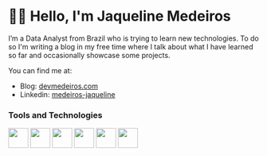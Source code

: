 # 👋🤠 Hello, I'm Jaqueline Medeiros


I’m a Data Analyst from Brazil who is trying to learn new technologies. To do so I'm writing a blog in my free time where I talk about what I have learned so far and occasionally showcase some projects.

You can find me at:

- Blog: [devmedeiros.com](https://devmedeiros.com/)
- Linkedin: [medeiros-jaqueline](https://www.linkedin.com/in/medeiros-jaqueline/)

### Tools and Technologies
<img src="https://cdn.jsdelivr.net/gh/devicons/devicon/icons/python/python-original.svg" width="40" height="40" /> <img src="https://cdn.jsdelivr.net/gh/devicons/devicon/icons/r/r-original.svg" width="40" height="40" /> <img src="https://cdn.jsdelivr.net/gh/devicons/devicon/icons/postgresql/postgresql-original.svg" width="40" height="40" /> <img src="https://cdn.jsdelivr.net/gh/devicons/devicon/icons/vscode/vscode-original.svg" width="40" height="40" /> <img src="https://cdn.jsdelivr.net/gh/devicons/devicon/icons/git/git-original.svg" width="40" height="40" /> <img src="https://cdn.jsdelivr.net/gh/devicons/devicon/icons/figma/figma-original.svg" width="40" height="40" />
